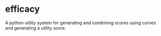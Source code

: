 # efficacy
A python utility system for generating and combining scores using curves and generating a utility score.
